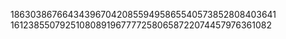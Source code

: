 18630386766434396704208559495865540573852808403641
161238550792510808919677772580658722074457976361082